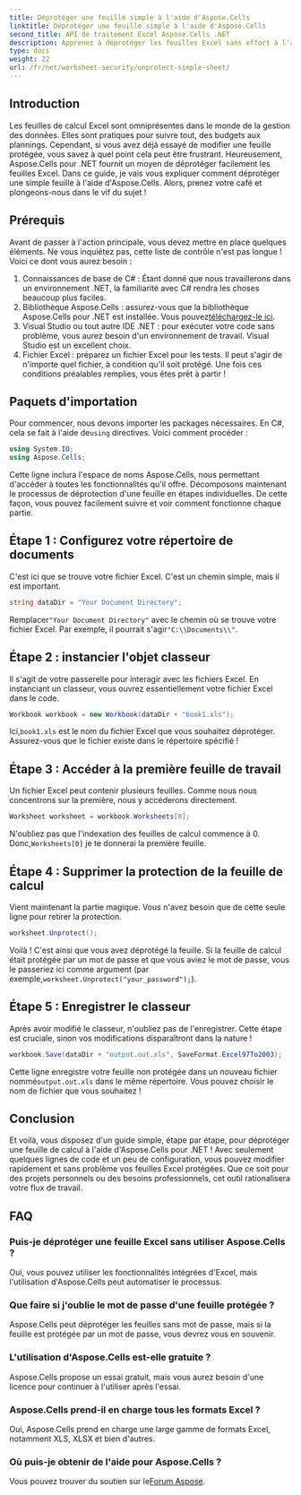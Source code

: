 ```yaml
---
title: Déprotéger une feuille simple à l'aide d'Aspose.Cells
linktitle: Déprotéger une feuille simple à l'aide d'Aspose.Cells
second_title: API de traitement Excel Aspose.Cells .NET
description: Apprenez à déprotéger les feuilles Excel sans effort à l'aide d'Aspose.Cells pour .NET avec ce didacticiel étape par étape.
type: docs
weight: 22
url: /fr/net/worksheet-security/unprotect-simple-sheet/
---
```

## Introduction
Les feuilles de calcul Excel sont omniprésentes dans le monde de la gestion des données. Elles sont pratiques pour suivre tout, des budgets aux plannings. Cependant, si vous avez déjà essayé de modifier une feuille protégée, vous savez à quel point cela peut être frustrant. Heureusement, Aspose.Cells pour .NET fournit un moyen de déprotéger facilement les feuilles Excel. Dans ce guide, je vais vous expliquer comment déprotéger une simple feuille à l'aide d'Aspose.Cells. Alors, prenez votre café et plongeons-nous dans le vif du sujet !
## Prérequis
Avant de passer à l'action principale, vous devez mettre en place quelques éléments. Ne vous inquiétez pas, cette liste de contrôle n'est pas longue ! Voici ce dont vous aurez besoin :
1. Connaissances de base de C# : Étant donné que nous travaillerons dans un environnement .NET, la familiarité avec C# rendra les choses beaucoup plus faciles.
2.  Bibliothèque Aspose.Cells : assurez-vous que la bibliothèque Aspose.Cells pour .NET est installée. Vous pouvez[téléchargez-le ici](https://releases.aspose.com/cells/net/).
3. Visual Studio ou tout autre IDE .NET : pour exécuter votre code sans problème, vous aurez besoin d'un environnement de travail. Visual Studio est un excellent choix.
4. Fichier Excel : préparez un fichier Excel pour les tests. Il peut s'agir de n'importe quel fichier, à condition qu'il soit protégé.
Une fois ces conditions préalables remplies, vous êtes prêt à partir !
## Paquets d'importation
 Pour commencer, nous devons importer les packages nécessaires. En C#, cela se fait à l'aide de`using` directives. Voici comment procéder :
```csharp
using System.IO;
using Aspose.Cells;
```
Cette ligne inclura l'espace de noms Aspose.Cells, nous permettant d'accéder à toutes les fonctionnalités qu'il offre. 
Décomposons maintenant le processus de déprotection d'une feuille en étapes individuelles. De cette façon, vous pouvez facilement suivre et voir comment fonctionne chaque partie.
## Étape 1 : Configurez votre répertoire de documents
C'est ici que se trouve votre fichier Excel. C'est un chemin simple, mais il est important. 
```csharp
string dataDir = "Your Document Directory";
```
 Remplacer`"Your Document Directory"` avec le chemin où se trouve votre fichier Excel. Par exemple, il pourrait s'agir`"C:\\Documents\\"`.
## Étape 2 : instancier l'objet classeur
Il s'agit de votre passerelle pour interagir avec les fichiers Excel. En instanciant un classeur, vous ouvrez essentiellement votre fichier Excel dans le code.
```csharp
Workbook workbook = new Workbook(dataDir + "book1.xls");
```
 Ici,`book1.xls` est le nom du fichier Excel que vous souhaitez déprotéger. Assurez-vous que le fichier existe dans le répertoire spécifié !
## Étape 3 : Accéder à la première feuille de travail
Un fichier Excel peut contenir plusieurs feuilles. Comme nous nous concentrons sur la première, nous y accéderons directement.
```csharp
Worksheet worksheet = workbook.Worksheets[0];
```
 N'oubliez pas que l'indexation des feuilles de calcul commence à 0. Donc,`Worksheets[0]` je te donnerai la première feuille.
## Étape 4 : Supprimer la protection de la feuille de calcul
Vient maintenant la partie magique. Vous n'avez besoin que de cette seule ligne pour retirer la protection.
```csharp
worksheet.Unprotect();
```
 Voilà ! C'est ainsi que vous avez déprotégé la feuille. Si la feuille de calcul était protégée par un mot de passe et que vous aviez le mot de passe, vous le passeriez ici comme argument (par exemple,`worksheet.Unprotect("your_password");`).
## Étape 5 : Enregistrer le classeur
Après avoir modifié le classeur, n'oubliez pas de l'enregistrer. Cette étape est cruciale, sinon vos modifications disparaîtront dans la nature !
```csharp
workbook.Save(dataDir + "output.out.xls", SaveFormat.Excel97To2003);
```
 Cette ligne enregistre votre feuille non protégée dans un nouveau fichier nommé`output.out.xls` dans le même répertoire. Vous pouvez choisir le nom de fichier que vous souhaitez !
## Conclusion
Et voilà, vous disposez d'un guide simple, étape par étape, pour déprotéger une feuille de calcul à l'aide d'Aspose.Cells pour .NET ! Avec seulement quelques lignes de code et un peu de configuration, vous pouvez modifier rapidement et sans problème vos feuilles Excel protégées. Que ce soit pour des projets personnels ou des besoins professionnels, cet outil rationalisera votre flux de travail.
## FAQ
### Puis-je déprotéger une feuille Excel sans utiliser Aspose.Cells ?
Oui, vous pouvez utiliser les fonctionnalités intégrées d'Excel, mais l'utilisation d'Aspose.Cells peut automatiser le processus.
### Que faire si j'oublie le mot de passe d'une feuille protégée ?
Aspose.Cells peut déprotéger les feuilles sans mot de passe, mais si la feuille est protégée par un mot de passe, vous devrez vous en souvenir.
### L'utilisation d'Aspose.Cells est-elle gratuite ?
Aspose.Cells propose un essai gratuit, mais vous aurez besoin d'une licence pour continuer à l'utiliser après l'essai.
### Aspose.Cells prend-il en charge tous les formats Excel ?
Oui, Aspose.Cells prend en charge une large gamme de formats Excel, notamment XLS, XLSX et bien d'autres. 
### Où puis-je obtenir de l'aide pour Aspose.Cells ?
 Vous pouvez trouver du soutien sur le[Forum Aspose](https://forum.aspose.com/c/cells/9).
